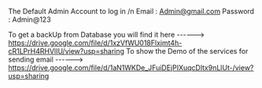 The Default Admin Account to log in 
/n Email : Admin@gmail.com
Password : Admin@123

To get a backUp from Database you will find it here ------> https://drive.google.com/file/d/1xzVfWU018Flxjmt4h-cR1LPrH4RHVlIU/view?usp=sharing
To show the Demo of the services for sending email  ------> https://drive.google.com/file/d/1aN1WKDe_JFuiDEjPIXuqcDltx9nLlUt-/view?usp=sharing
                                                 
